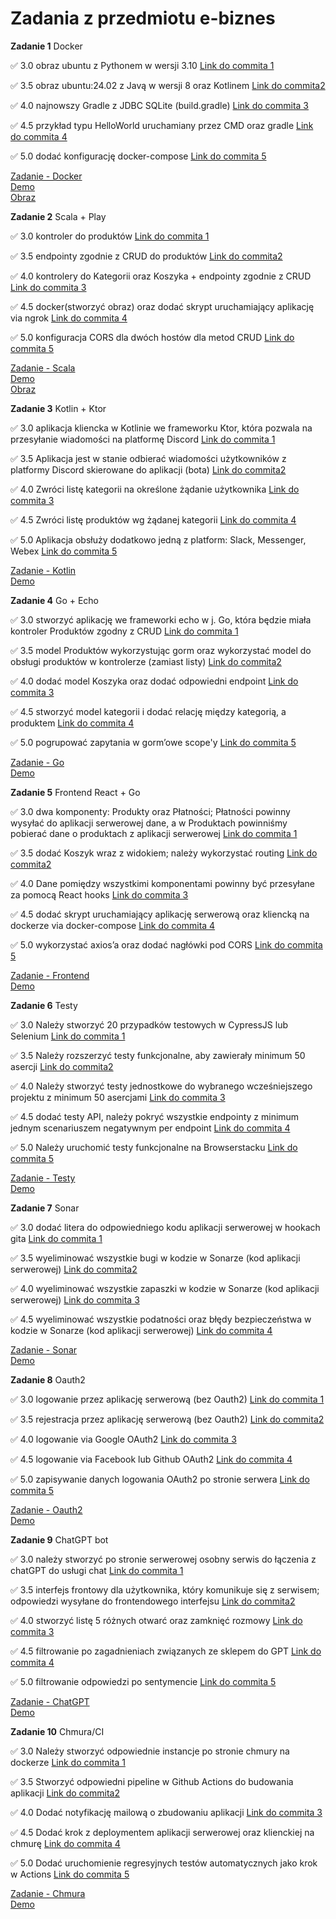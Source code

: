 # Zadania z przedmiotu e-biznes

**Zadanie 1** Docker

:white_check_mark: 3.0 obraz ubuntu z Pythonem w wersji 3.10 [Link do commita 1](https://github.com/PawelJasinski25/e-biznes/commit/aac5a81962d6e0ec7027b82f07b2339448118468)

:white_check_mark: 3.5 obraz ubuntu:24.02 z Javą w wersji 8 oraz Kotlinem [Link do commita2 ](https://github.com/PawelJasinski25/e-biznes/commit/8e1aa9931dc214bc20fc05de6fc68d9193d489e6)

:white_check_mark: 4.0 najnowszy Gradle z JDBC SQLite (build.gradle) [Link do commita 3](https://github.com/PawelJasinski25/e-biznes/commit/8e1aa9931dc214bc20fc05de6fc68d9193d489e6)

:white_check_mark: 4.5  przykład typu HelloWorld uruchamiany przez CMD oraz gradle [Link do commita 4](https://github.com/PawelJasinski25/e-biznes/commit/8e1aa9931dc214bc20fc05de6fc68d9193d489e6)

:white_check_mark: 5.0 dodać konfigurację docker-compose [Link do commita 5](https://github.com/PawelJasinski25/e-biznes/commit/d34a404828177f43ebfd2c5653c96d329d512a8d)

[Zadanie - Docker](https://github.com/PawelJasinski25/e-biznes/tree/main/Docker)  
[Demo](https://github.com/PawelJasinski25/e-biznes/blob/main/demos/Docker.zip)  
[Obraz](https://hub.docker.com/repository/docker/paweljasinski77/zadanie_docker/general)    

**Zadanie 2** Scala + Play

:white_check_mark: 3.0 kontroler do produktów [Link do commita 1](https://github.com/PawelJasinski25/e-biznes/commit/f76c577d91a5fa0a24943f19d375d774d7132a4a)

:white_check_mark: 3.5  endpointy zgodnie z CRUD do produktów [Link do commita2 ](https://github.com/PawelJasinski25/e-biznes/commit/f76c577d91a5fa0a24943f19d375d774d7132a4a)

:white_check_mark: 4.0  kontrolery do Kategorii oraz Koszyka + endpointy zgodnie z CRUD [Link do commita 3](https://github.com/PawelJasinski25/e-biznes/commit/35877dd65fe6382d8c58d706ed74c78a81ba027b)

:white_check_mark: 4.5 docker(stworzyć obraz) oraz dodać skrypt uruchamiający aplikację via ngrok [Link do commita 4](https://github.com/PawelJasinski25/e-biznes/commit/06085f5392bc952fcaa1d07abd25e44f7805e552)

:white_check_mark: 5.0 konfiguracja CORS dla dwóch hostów dla metod CRUD [Link do commita 5](https://github.com/PawelJasinski25/e-biznes/commit/64e8737c8abaed7eb66709439e679d3ad2047cac)

[Zadanie - Scala](https://github.com/PawelJasinski25/e-biznes/tree/main/Scala)   
[Demo](https://github.com/PawelJasinski25/e-biznes/blob/main/demos/Scala.zip)  
[Obraz](https://hub.docker.com/repository/docker/paweljasinski77/zadanie_scala/general)  

**Zadanie 3** Kotlin + Ktor

:white_check_mark: 3.0  aplikacja kliencka w Kotlinie we frameworku Ktor, która pozwala na przesyłanie wiadomości na platformę Discord [Link do commita 1](https://github.com/PawelJasinski25/e-biznes/commit/7fd44809e78af83475bd173d79a205962f43f429)

:white_check_mark: 3.5  Aplikacja jest w stanie odbierać wiadomości użytkowników z platformy Discord skierowane do aplikacji (bota) [Link do commita2 ](https://github.com/PawelJasinski25/e-biznes/commit/0040d79abc7d610f344761345232e8f34989c045)

:white_check_mark: 4.0  Zwróci listę kategorii na określone żądanie użytkownika [Link do commita 3](https://github.com/PawelJasinski25/e-biznes/commit/7f7b9811dd96d73c7ac5741ca357dc85311b4df6)

:white_check_mark: 4.5  Zwróci listę produktów wg żądanej kategorii [Link do commita 4](https://github.com/PawelJasinski25/e-biznes/commit/270617d126f1c9203ad4b39b950af52ad7382adf)

:white_check_mark: 5.0 Aplikacja obsłuży dodatkowo jedną z platform: Slack, Messenger, Webex [Link do commita 5](https://github.com/PawelJasinski25/e-biznes/commit/6d55ed675855be669fc8d933cf8db6b329f83bcb)

[Zadanie - Kotlin](https://github.com/PawelJasinski25/e-biznes/tree/main/Kotlin)  
[Demo](https://github.com/PawelJasinski25/e-biznes/blob/main/demos/Kotlin.zip)  

**Zadanie 4** Go + Echo

:white_check_mark: 3.0  stworzyć aplikację we frameworki echo w j. Go, która będzie miała kontroler Produktów zgodny z CRUD [Link do commita 1](https://github.com/PawelJasinski25/e-biznes/commit/7b2c744602f1e0f2842828170645a96ef745e00e)

:white_check_mark: 3.5  model Produktów wykorzystując gorm oraz wykorzystać model do obsługi produktów w kontrolerze (zamiast listy) [Link do commita2 ](https://github.com/PawelJasinski25/e-biznes/commit/49d2a80f2733f5de0519d65ad3fbdf32d6dfddd7)

:white_check_mark: 4.0  dodać model Koszyka oraz dodać odpowiedni endpoint [Link do commita 3](https://github.com/PawelJasinski25/e-biznes/commit/829ea9de2648cb3fa03eba3dc9190bb1966bd5a0)

:white_check_mark: 4.5  stworzyć model kategorii i dodać relację między kategorią, a produktem [Link do commita 4](https://github.com/PawelJasinski25/e-biznes/commit/fc25149692ae1412f037d9caced33ab2e9b605b4)

:white_check_mark: 5.0 pogrupować zapytania w gorm’owe scope'y [Link do commita 5](https://github.com/PawelJasinski25/e-biznes/commit/f345b9e522ec26813591dc025f186a1943025bdd)

[Zadanie - Go](https://github.com/PawelJasinski25/e-biznes/tree/main/Go)  
[Demo](https://github.com/PawelJasinski25/e-biznes/blob/main/demos/Go.zip)  

**Zadanie 5** Frontend React + Go

:white_check_mark: 3.0  dwa komponenty: Produkty oraz Płatności; Płatności powinny wysyłać do aplikacji serwerowej dane, a w Produktach powinniśmy pobierać dane o produktach z aplikacji
serwerowej [Link do commita 1](https://github.com/PawelJasinski25/e-biznes/commit/38c229b19c61744d1d42aeebde1ccb9244936fba)

:white_check_mark: 3.5  dodać Koszyk wraz z widokiem; należy wykorzystać routing [Link do commita2 ](https://github.com/PawelJasinski25/e-biznes/commit/40545748d63bf4b679831e2e319aab171adb4ed8)

:white_check_mark: 4.0  Dane pomiędzy wszystkimi komponentami powinny być przesyłane za pomocą React hooks [Link do commita 3](https://github.com/PawelJasinski25/e-biznes/commit/ff021bbd3845ca8bcbd5f52e9b67eb7360ec88bb)

:white_check_mark: 4.5  dodać skrypt uruchamiający aplikację serwerową oraz kliencką na dockerze via docker-compose [Link do commita 4](https://github.com/PawelJasinski25/e-biznes/commit/b1e2a09008d3b88c21f1504b75115c94e5e844e0)

:white_check_mark: 5.0  wykorzystać axios’a oraz dodać nagłówki pod CORS [Link do commita 5](https://github.com/PawelJasinski25/e-biznes/commit/40545748d63bf4b679831e2e319aab171adb4ed8)

[Zadanie - Frontend](https://github.com/PawelJasinski25/e-biznes/tree/main/React)  
[Demo](https://github.com/PawelJasinski25/e-biznes/blob/main/demos/Frontend.zip) 

**Zadanie 6** Testy

:white_check_mark: 3.0  Należy stworzyć 20 przypadków testowych w CypressJS lub Selenium [Link do commita 1](https://github.com/PawelJasinski25/e-biznes/commit/19ba7d7b5f0d011b07f9b6b111ffa705dd247808)

:white_check_mark: 3.5  Należy rozszerzyć testy funkcjonalne, aby zawierały minimum 50 asercji [Link do commita2 ](https://github.com/PawelJasinski25/e-biznes/commit/1a5c9e3b743ecfa108cf43c412594e308497d539)

:white_check_mark: 4.0  Należy stworzyć testy jednostkowe do wybranego wcześniejszego projektu z minimum 50 asercjami [Link do commita 3](https://github.com/PawelJasinski25/e-biznes/commit/5a6c84ce484096602ff27d9087a1c26d1ce911c1)

:white_check_mark: 4.5  dodać testy API, należy pokryć wszystkie endpointy z minimum jednym scenariuszem negatywnym per endpoint [Link do commita 4](https://github.com/PawelJasinski25/e-biznes/commit/3e74704fcad11393eee5eb4a29728ab4037bb405)

:white_check_mark: 5.0  Należy uruchomić testy funkcjonalne na Browserstacku [Link do commita 5](https://github.com/PawelJasinski25/e-biznes/commit/081a46c3b21bdb92683338ad07fe4b1a4ffa5877)

[Zadanie - Testy](https://github.com/PawelJasinski25/e-biznes/tree/main/Tests)  
[Demo](https://github.com/PawelJasinski25/e-biznes/blob/main/demos/Tests.zip) 

**Zadanie 7** Sonar

:white_check_mark: 3.0  dodać litera do odpowiedniego kodu aplikacji serwerowej w hookach gita [Link do commita 1](https://github.com/PawelJasinski25/e-biznes/commit/85865be5259e912365ef961eded757e8073e0f70)

:white_check_mark: 3.5 wyeliminować wszystkie bugi w kodzie w Sonarze (kod aplikacji serwerowej) [Link do commita2 ](https://github.com/PawelJasinski25/Frontend-React-Go/commit/c0c9a673984bc16c26a1d72a57e7d5627a33f186)

:white_check_mark: 4.0  wyeliminować wszystkie zapaszki w kodzie w Sonarze (kod aplikacji serwerowej) [Link do commita 3](https://github.com/PawelJasinski25/Frontend-React-Go/commit/86caffe11e978764da7166dc03eaddf5411378a7)

:white_check_mark: 4.5  wyeliminować wszystkie podatności oraz błędy bezpieczeństwa w kodzie w Sonarze (kod aplikacji serwerowej) [Link do commita 4](https://github.com/PawelJasinski25/Frontend-React-Go/commit/89a0b176c76c13bb231eb844484fbf9dee80f9c0)

[Zadanie - Sonar](https://github.com/PawelJasinski25/e-biznes/tree/main/Sonar)  
[Demo](https://github.com/PawelJasinski25/e-biznes/blob/main/demos/Sonar.zip) 

**Zadanie 8** Oauth2

:white_check_mark: 3.0  logowanie przez aplikację serwerową (bez Oauth2) [Link do commita 1](https://github.com/PawelJasinski25/e-biznes/commit/5948203d9a1f02b8da5f14f94489929244a689d9)

:white_check_mark: 3.5 rejestracja przez aplikację serwerową (bez Oauth2) [Link do commita2 ](https://github.com/PawelJasinski25/e-biznes/commit/5948203d9a1f02b8da5f14f94489929244a689d9)

:white_check_mark: 4.0  logowanie via Google OAuth2 [Link do commita 3](https://github.com/PawelJasinski25/e-biznes/commit/4f3acb9e41023fd5e5c91b2acee781962d02a1d3)

:white_check_mark: 4.5  logowanie via Facebook lub Github OAuth2 [Link do commita 4](https://github.com/PawelJasinski25/e-biznes/commit/2269dae7340db36b8b92c9e162054732f49464f5)

:white_check_mark: 5.0  zapisywanie danych logowania OAuth2 po stronie serwera [Link do commita 5](https://github.com/PawelJasinski25/e-biznes/commit/dae28a43b9b45a0d1bfcb84907a1295574008531)

[Zadanie - Oauth2](https://github.com/PawelJasinski25/e-biznes/tree/main/Oauth2)  
[Demo](https://github.com/PawelJasinski25/e-biznes/blob/main/demos/Oauth2.zip) 

**Zadanie 9** ChatGPT bot

:white_check_mark: 3.0  należy stworzyć po stronie serwerowej osobny serwis do łączenia z chatGPT do usługi chat [Link do commita 1](https://github.com/PawelJasinski25/e-biznes/commit/a1504dea43ed49d2caeaeac5d021e4471f4bf9b4)

:white_check_mark: 3.5 interfejs frontowy dla użytkownika, który komunikuje się z serwisem; odpowiedzi wysyłane do frontendowego interfejsu [Link do commita2 ](https://github.com/PawelJasinski25/e-biznes/commit/d9891ff9a5a6f303d513e1e3c84575193dcd8ac0)

:white_check_mark: 4.0  stworzyć listę 5 różnych otwarć oraz zamknięć rozmowy [Link do commita 3](https://github.com/PawelJasinski25/e-biznes/commit/13675c160936e12d4a34aba0cf13f0c9bdeafc39)

:white_check_mark: 4.5  filtrowanie po zagadnieniach związanych ze sklepem do GPT [Link do commita 4](https://github.com/PawelJasinski25/e-biznes/commit/6a17ec8e08289a9d866aa696179e9b90e6f152cc)

:white_check_mark: 5.0  filtrowanie odpowiedzi po sentymencie [Link do commita 5](https://github.com/PawelJasinski25/e-biznes/commit/a85617d9cfbf723ce3fdcee942831cb107fb8982)

[Zadanie - ChatGPT](https://github.com/PawelJasinski25/e-biznes/tree/main/ChatGPT)  
[Demo](https://github.com/PawelJasinski25/e-biznes/blob/main/demos/ChatGPT.zip) 

**Zadanie 10** Chmura/CI

:white_check_mark: 3.0  Należy stworzyć odpowiednie instancje po stronie chmury na dockerze [Link do commita 1](https://github.com/PawelJasinski25/e-biznes/commit/7e09b4ee590d094a489d7863479738e2ec723691)

:white_check_mark: 3.5 Stworzyć odpowiedni pipeline w Github Actions do budowania aplikacji [Link do commita2 ](https://github.com/PawelJasinski25/e-biznes/commit/0ad1e4c026adfabddeb20cf2c73fc9190a8994b7)

:white_check_mark: 4.0  Dodać notyfikację mailową o zbudowaniu aplikacji [Link do commita 3](https://github.com/PawelJasinski25/e-biznes/commit/7c0a7aa11bb532ab3a2d4916f6de07ac30c93944)

:white_check_mark: 4.5  Dodać krok z deploymentem aplikacji serwerowej oraz klienckiej na chmurę [Link do commita 4](https://github.com/PawelJasinski25/e-biznes/commit/5b4336d29b686db3aa153b02fc3a0aab889333ea)

:white_check_mark: 5.0  Dodać uruchomienie regresyjnych testów automatycznych jako krok w Actions [Link do commita 5](https://github.com/PawelJasinski25/e-biznes/commit/7f0c564fa965eee1fc909a5a30635b8ea9645159)

[Zadanie - Chmura](https://github.com/PawelJasinski25/e-biznes/tree/main/Chmura)  
[Demo](https://github.com/PawelJasinski25/e-biznes/blob/main/demos/Chmura.zip) 


